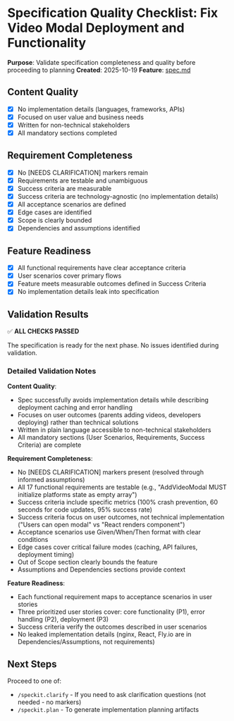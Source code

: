 # Specification Quality Checklist: Fix Video Modal Deployment and Functionality

**Purpose**: Validate specification completeness and quality before proceeding to planning
**Created**: 2025-10-19
**Feature**: [spec.md](../spec.md)

## Content Quality

- [x] No implementation details (languages, frameworks, APIs)
- [x] Focused on user value and business needs
- [x] Written for non-technical stakeholders
- [x] All mandatory sections completed

## Requirement Completeness

- [x] No [NEEDS CLARIFICATION] markers remain
- [x] Requirements are testable and unambiguous
- [x] Success criteria are measurable
- [x] Success criteria are technology-agnostic (no implementation details)
- [x] All acceptance scenarios are defined
- [x] Edge cases are identified
- [x] Scope is clearly bounded
- [x] Dependencies and assumptions identified

## Feature Readiness

- [x] All functional requirements have clear acceptance criteria
- [x] User scenarios cover primary flows
- [x] Feature meets measurable outcomes defined in Success Criteria
- [x] No implementation details leak into specification

## Validation Results

✅ **ALL CHECKS PASSED**

The specification is ready for the next phase. No issues identified during validation.

### Detailed Validation Notes

**Content Quality**:
- Spec successfully avoids implementation details while describing deployment caching and error handling
- Focuses on user outcomes (parents adding videos, developers deploying) rather than technical solutions
- Written in plain language accessible to non-technical stakeholders
- All mandatory sections (User Scenarios, Requirements, Success Criteria) are complete

**Requirement Completeness**:
- No [NEEDS CLARIFICATION] markers present (resolved through informed assumptions)
- All 17 functional requirements are testable (e.g., "AddVideoModal MUST initialize platforms state as empty array")
- Success criteria include specific metrics (100% crash prevention, 60 seconds for code updates, 95% success rate)
- Success criteria focus on user outcomes, not technical implementation ("Users can open modal" vs "React renders component")
- Acceptance scenarios use Given/When/Then format with clear conditions
- Edge cases cover critical failure modes (caching, API failures, deployment timing)
- Out of Scope section clearly bounds the feature
- Assumptions and Dependencies sections provide context

**Feature Readiness**:
- Each functional requirement maps to acceptance scenarios in user stories
- Three prioritized user stories cover: core functionality (P1), error handling (P2), deployment (P3)
- Success criteria verify the outcomes described in user scenarios
- No leaked implementation details (nginx, React, Fly.io are in Dependencies/Assumptions, not requirements)

## Next Steps

Proceed to one of:
- `/speckit.clarify` - If you need to ask clarification questions (not needed - no markers)
- `/speckit.plan` - To generate implementation planning artifacts

